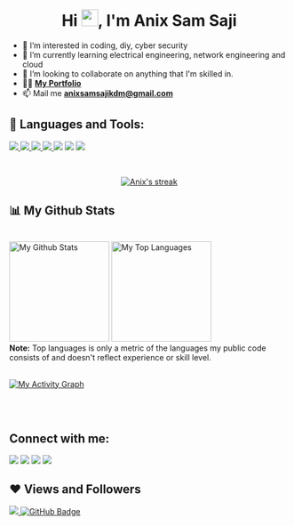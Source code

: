 <p align="center">
<a href="#">
<!--   <img src="https://github.com/sangethmathewjohn/sangethmathewjohn/blob/main/image_processing20210510-2700-1oal4i5.gif" height="280px"/> -->
  </a>
</p>

<h1 align="center">Hi <img src="https://raw.githubusercontent.com/MartinHeinz/MartinHeinz/master/wave.gif" width="30px">, I'm Anix Sam Saji</h1>

- 👀 I’m interested in coding, diy, cyber security
- 🌱 I’m currently learning electrical engineering, network engineering and cloud
- 💞️ I’m looking to collaborate on anything that I'm skilled in.
- 👨‍💻 **[My Portfolio](https://anixsam.github.io/Profile)**
- 📫 Mail me **anixsamsajikdm@gmail.com**

<!---
anixsam/anixsam is a ✨ special ✨ repository because its `README.md` (this file) appears on your GitHub profile.
You can click the Preview link to take a look at your changes.
--->
## 🚀 Languages and Tools:

<p align="left"> 
    <a href="https://www.w3.org/html/" target="_blank"> <img src="https://img.icons8.com/color/48/000000/html-5.png"/> </a> 
    <a href="https://www.w3schools.com/css/" target="_blank"> <img src="https://img.icons8.com/color/48/000000/css3.png"/> </a> 
    <a href="https://getbootstrap.com" target="_blank"> <img src="https://img.icons8.com/color/48/000000/bootstrap.png"/> </a> 
    <a href="https://www.python.org" target="_blank"> <img src="https://img.icons8.com/color/48/000000/python.png"/> </a> 
    <a href ="https://www.linux.org" target="_blank"><img src ="https://img.icons8.com/color/48/000000/linux"></a>
    <a href="https://cloud.google.com" target="_blank"><img src="https://img.icons8.com/color/48/000000/google-cloud"></a>
    <a href="https://www.arduino.cc" target="_blank"><img src="https://img.icons8.com/color/48/000000/arduino"></a>
  
  
</p>

<br/>

<p align="center">
    <a href="https://github.com/anixsam/github-readme-streak-stats">
        <img title="🔥 Get streak stats for your profile at git.io/streak-stats" alt="Anix's streak" src="https://github-readme-streak-stats.herokuapp.com/?user=anixsam&theme=black-ice&hide_border=true&stroke=0000&background=060A0CD0"/>
    </a>
</p>

## 📊 My Github Stats

  <br/>
    <a href="https://github.com/anixsam/github-readme-stats"><img height="180em" alt="My Github Stats" src="https://github-readme-stats.vercel.app/api?username=anixsam&show_icons=true&count_private=true&include_all_commits=true&theme=react&hide_border=true&bg_color=0D1117" /></a>
  <a href="https://github.com/anixsam/github-readme-stats"><img height="180em" alt="My Top Languages" src="https://github-readme-stats.vercel.app/api/top-langs/?username=anixsam&langs_count=8&count_private=true&layout=compact&theme=react&hide_border=true&bg_color=0D1117" /></a>
  <br/>
  <b>Note:</b> Top languages is only a metric of the languages my public code consists of and doesn't reflect experience or skill level.


<br/>
<br/>

<a href="https://github.com/anixsam/github-readme-activity-graph"><img alt="My Activity Graph" src="https://activity-graph.herokuapp.com/graph?username=anixsam&bg_color=0D1117&color=5BCDEC&line=5BCDEC&point=FFFFFF&hide_border=true" /></a>

<br/>
<br/>

## Connect with me:
<p align="left">

<a href = "https://www.linkedin.com/in/anixsamsaji/"><img src="https://img.icons8.com/cute-clipart/45/000000/linkedin.png"/></a>
<a href = "https://twitter.com/anixsam"><img src="https://img.icons8.com/cotton/45/000000/twitter.png"/></a>
<a href = "https://www.instagram.com/anix_sam_official/"><img src="https://img.icons8.com/color/45/000000/instagram-new.png"/></a>
<a href = "https://www.facebook.com/anixsam"><img src="https://img.icons8.com/fluent/48/000000/facebook-new.png"/></a>



</p>

## ❤ Views and Followers
<a href="https://github.com/anixsam/github-profile-views-counter">
    <img src="https://komarev.com/ghpvc/?username=anixsam&color=blueviolet">
</a>
<a href="https://github.com/anixsam?tab=followers"><img src="https://img.shields.io/github/followers/anixsam?label=Followers&style=social" alt="GitHub Badge"></a>
